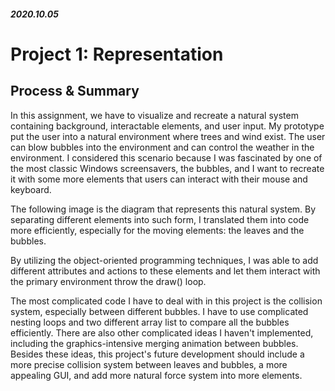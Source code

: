 ##### 2020.10.05

# Project 1: Representation

## Process & Summary

In this assignment, we have to visualize and recreate a natural system containing background, interactable elements, and user input. My prototype put the user into a natural environment where trees and wind exist. The user can blow bubbles into the environment and can control the weather in the environment. I considered this scenario because I was fascinated by one of the most classic Windows screensavers, the bubbles, and I want to recreate it with some more elements that users can interact with their mouse and keyboard.

The following image is the diagram that represents this natural system. By separating different elements into such form, I translated them into code more efficiently, especially for the moving elements: the leaves and the bubbles.

By utilizing the object-oriented programming techniques, I was able to add different attributes and actions to these elements and let them interact with the primary environment throw the draw() loop.

The most complicated code I have to deal with in this project is the collision system, especially between different bubbles. I have to use complicated nesting loops and two different array list to compare all the bubbles efficiently. There are also other complicated ideas I haven't implemented, including the graphics-intensive merging animation between bubbles. Besides these ideas, this project's future development should include a more precise collision system between leaves and bubbles, a more appealing GUI, and add more natural force system into more elements.
